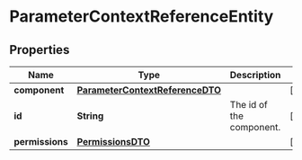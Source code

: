 # ParameterContextReferenceEntity

## Properties
Name | Type | Description | Notes
------------ | ------------- | ------------- | -------------
**component** | [**ParameterContextReferenceDTO**](ParameterContextReferenceDTO.md) |  |  [optional]
**id** | **String** | The id of the component. |  [optional]
**permissions** | [**PermissionsDTO**](PermissionsDTO.md) |  |  [optional]
